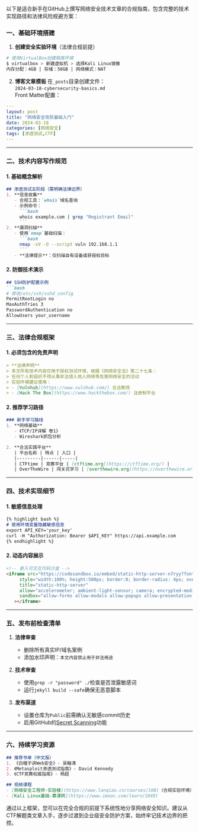 以下是适合新手在GitHub上撰写网络安全技术文章的合规指南，包含完整的技术实现路径和法律风险规避方案：

### 一、基础环境搭建
1. **创建安全实验环境**（法律合规前提）
```bash
# 使用VirtualBox创建隔离环境
$ virtualbox > 新建虚拟机 > 选择Kali Linux镜像
内存分配：4GB | 存储：50GB | 网络模式：NAT
```

2. **博客文章模板**
在`_posts`目录创建文件：  
`2024-03-18-cybersecurity-basics.md`  
Front Matter配置：
```yaml
---
layout: post
title: "网络安全攻防基础入门"
date: 2024-03-18 
categories: [网络安全]
tags: [渗透测试,CTF]
---
```

---

### 二、技术内容写作规范
#### 1. 基础概念解析
```markdown
## 渗透测试五阶段（需明确法律边界）
1. **信息收集**  
   - 合规工具：`whois`域名查询  
   - 示例命令：
     ```bash
     whois example.com | grep "Registrant Email"
     ```
2. **漏洞扫描**  
   - 使用`nmap`基础扫描：
     ```bash
     nmap -sV -O --script vuln 192.168.1.1
     ```
   - **法律提示**：仅扫描自有设备或获授权目标
```

#### 2. 防御技术演示
```markdown
## SSH防护配置示例
```bash
# 修改/etc/ssh/sshd_config
PermitRootLogin no
MaxAuthTries 3
PasswordAuthentication no
AllowUsers your_username
```

---

### 三、法律合规框架
#### 1. 必须包含的免责声明
```markdown
> **法律声明**  
> 本文所有技术内容仅用于授权测试环境，根据《网络安全法》第二十七条：  
> 任何个人和组织不得从事非法侵入他人网络等危害网络安全的活动  
> 实验环境建议使用：
> - [Vulnhub](https://www.vulnhub.com/) 合法靶场
> - [Hack The Box](https://www.hackthebox.com/) 注册制平台
```

#### 2. 推荐学习路径
```markdown
### 新手学习路线
1. **网络基础**  
   - 《TCP/IP详解 卷1》  
   - Wireshark抓包分析

2. **合法实践平台**  
   | 平台名称 | 特点 | 入口 |
   |---------|------|-----|
   | CTFtime | 竞赛平台 | [ctftime.org](https://ctftime.org/) |
   | OverTheWire | 闯关式学习 | [overthewire.org](https://overthewire.org/) |
```

---

### 四、技术实现细节
#### 1. 敏感信息处理
```markdown
{% highlight bash %}
# 使用环境变量隐藏敏感信息
export API_KEY='your_key'
curl -H "Authorization: Bearer $API_KEY" https://api.example.com
{% endhighlight %}
```

#### 2. 动态内容展示
```html
<!-- 嵌入可交互代码沙盒 -->
<iframe src="https://codesandbox.io/embed/static-http-server-n7ryy?fontsize=14&hidenavigation=1&theme=dark"
     style="width:100%; height:500px; border:0; border-radius: 4px; overflow:hidden;"
     title="static-http-server"
     allow="accelerometer; ambient-light-sensor; camera; encrypted-media; geolocation; gyroscope; hid; microphone; midi; payment; usb; vr; xr-spatial-tracking"
     sandbox="allow-forms allow-modals allow-popups allow-presentation allow-same-origin allow-scripts"
   ></iframe>
```

---

### 五、发布前检查清单
1. **法律审查**  
   - 删除所有真实IP/域名案例  
   - 添加水印声明：`本文内容禁止用于非法用途`

2. **技术审查**  
   - 使用`grep -r "password" ./`检查是否泄露敏感词  
   - 运行`jekyll build --safe`确保无恶意脚本

3. **发布渠道**  
   - 设置仓库为`Public`前需确认无敏感commit历史  
   - 启用GitHub的[Secret Scanning](https://docs.github.com/en/code-security/secret-scanning)功能

---

### 六、持续学习资源
```markdown
## 推荐书单（中文版）
1. 《白帽子讲Web安全》- 吴翰清
2. 《Metasploit渗透测试指南》- David Kennedy
3. 《CTF竞赛权威指南》- 杨超

## 视频课程
- [网络安全工程师-实验楼](https://www.lanqiao.cn/courses/108)（合规实验环境）
- [Kali Linux基础-慕课网](https://www.imooc.com/learn/1049)
```

通过以上框架，您可以在完全合规的前提下系统性地分享网络安全知识。建议从CTF解题类文章入手，逐步过渡到企业级安全防护方案，始终牢记技术边界的把控。

